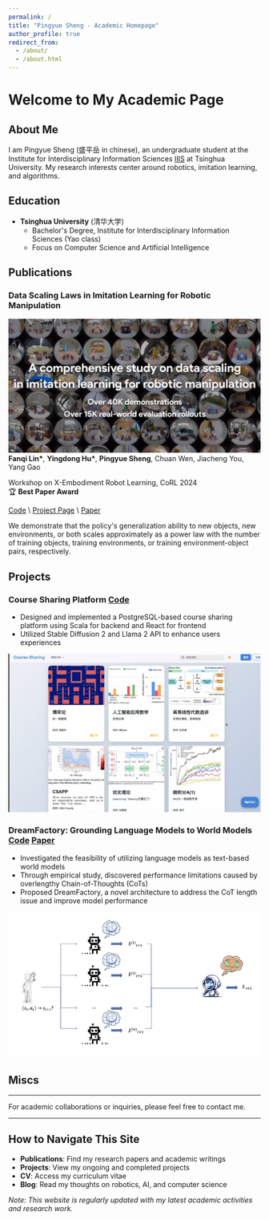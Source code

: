```yaml
---
permalink: /
title: "Pingyue Sheng - Academic Homepage"
author_profile: true
redirect_from: 
  - /about/
  - /about.html
---
```


# Welcome to My Academic Page

## About Me
I am Pingyue Sheng (盛平岳 in chinese), an undergraduate student at the Institute for Interdisciplinary Information Sciences [IIIS](https://iiis.tsinghua.edu.cn/en/) at Tsinghua University. My research interests center around robotics, imitation learning, and algorithms.


## Education
- **Tsinghua University** (清华大学)
  - Bachelor's Degree, Institute for Interdisciplinary Information Sciences (Yao class)
  - Focus on Computer Science and Artificial Intelligence




## Publications

### Data Scaling Laws in Imitation Learning for Robotic Manipulation
![Data Scaling Laws](/images/scaling-law.png)
**Fanqi Lin\***, **Yingdong Hu\***, **Pingyue Sheng**, Chuan Wen, Jiacheng You, Yang Gao  

Workshop on X-Embodiment Robot Learning, CoRL 2024  
🏆 **Best Paper Award**  

[Code](https://github.com/Fanqi-Lin/Data-Scaling-Laws) \ [Project Page](https://data-scaling-laws.github.io/) \ [Paper](https://arxiv.org/pdf/2410.18647)

We demonstrate that the policy's generalization ability to new objects, new environments, or both scales approximately as a power law with the number of training objects, training environments, or training environment-object pairs, respectively.



## Projects

### Course Sharing Platform [Code](https://github.com/knightnemo/WEB_PROJ)
- Designed and implemented a PostgreSQL-based course sharing platform using Scala for backend and React for frontend
- Utilized Stable Diffusion 2 and Llama 2 API to enhance users experiences

![Course Sharing Platform](/images/course-sharing-platform.png)

### DreamFactory: Grounding Language Models to World Models [Code](https://github.com/knightnemo/nlp-proj) [Paper](https://github.com/knightnemo/nlp-proj)
- Investigated the feasibility of utilizing language models as text-based world models
- Through empirical study, discovered performance limitations caused by overlengthy Chain-of-Thoughts (CoTs)
- Proposed DreamFactory, a novel architecture to address the CoT length issue and improve model performance

![DreamFactory](/images/Dream.png)


## Miscs


---


For academic collaborations or inquiries, please feel free to contact me.

---

## How to Navigate This Site
- **Publications**: Find my research papers and academic writings
- **Projects**: View my ongoing and completed projects
- **CV**: Access my curriculum vitae
- **Blog**: Read my thoughts on robotics, AI, and computer science

*Note: This website is regularly updated with my latest academic activities and research work.*